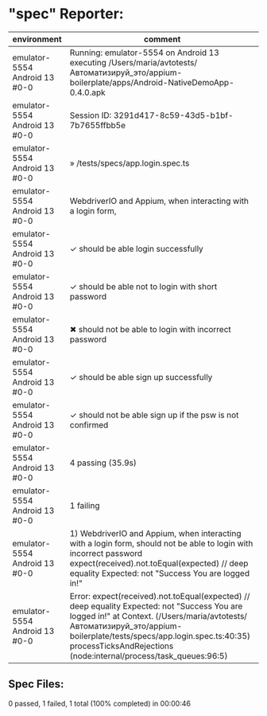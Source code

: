 # "spec" Reporter:

| environment                   | comment                                                                                                                                                                                                                                                                                               |
| ----------------------------- | ----------------------------------------------------------------------------------------------------------------------------------------------------------------------------------------------------------------------------------------------------------------------------------------------------- |
| emulator-5554 Android 13 #0-0 | Running: emulator-5554 on Android 13 executing /Users/maria/avtotests/Автоматизируй_это/appium-boilerplate/apps/Android-NativeDemoApp-0.4.0.apk                                                                                                                                                       |
| emulator-5554 Android 13 #0-0 | Session ID: 3291d417-8c59-43d5-b1bf-7b7655ffbb5e                                                                                                                                                                                                                                                      |
| emulator-5554 Android 13 #0-0 | » /tests/specs/app.login.spec.ts                                                                                                                                                                                                                                                                      |
| emulator-5554 Android 13 #0-0 | WebdriverIO and Appium, when interacting with a login form,                                                                                                                                                                                                                                           |
| emulator-5554 Android 13 #0-0 | ✓ should be able login successfully                                                                                                                                                                                                                                                                   |
| emulator-5554 Android 13 #0-0 | ✓ should be able not to login with short password                                                                                                                                                                                                                                                     |
| emulator-5554 Android 13 #0-0 | ✖ should not be able to login with incorrect password                                                                                                                                                                                                                                                 |
| emulator-5554 Android 13 #0-0 | ✓ should be able sign up successfully                                                                                                                                                                                                                                                                 |
| emulator-5554 Android 13 #0-0 | ✓ should not be able sign up if the psw is not confirmed                                                                                                                                                                                                                                              |
| emulator-5554 Android 13 #0-0 | 4 passing (35.9s)                                                                                                                                                                                                                                                                                     |
| emulator-5554 Android 13 #0-0 | 1 failing                                                                                                                                                                                                                                                                                             |
| emulator-5554 Android 13 #0-0 | 1) WebdriverIO and Appium, when interacting with a login form, should not be able to login with incorrect password expect(received).not.toEqual(expected) // deep equality Expected: not "Success You are logged in!"                                                                                 |
| emulator-5554 Android 13 #0-0 | Error: expect(received).not.toEqual(expected) // deep equality Expected: not "Success You are logged in!" at Context.<anonymous> (/Users/maria/avtotests/Автоматизируй_это/appium-boilerplate/tests/specs/app.login.spec.ts:40:35) processTicksAndRejections (node:internal/process/task_queues:96:5) |

## Spec Files:

0 passed, 1 failed, 1 total (100% completed) in 00:00:46
